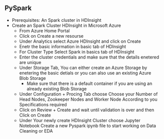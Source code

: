 ## PySpark
* Prerequisites: An Spark cluster in HDInsight
* Create an Spark Cluster HDInsight in Microsoft Azure
    * From Azure Home Portal
    * Click on Create a new resourse 
    * Under Analytics select Azure HDInsight and click on Create
    * Enetr the basic information in basic tab of HDInsight
    * For Cluster Type Select Spark in basics tab of HDInsight
    * Enter the cluster credentials and make sure that the details enetered are unique
    * Under Storage Tab, You can either create an Azure Storage by enetering the basic detials or you can also use an existing Azure Blob Storage
        * Make sure that there is a default container if you are using an already existing Blob Storage
    * Under Configuration + Procing Tab choose Choose your Number of Head Nodes, Zookeeper Nodes and Worker Node According to you Specifications required
    * Click on Review + Create and wait until validation is over and then Click on Create
    * Under Your newly create HDInsight Cluster choose Jupyter Notebook Create a new Pyspark ipynb file to start working on Data Cleaning or EDA
